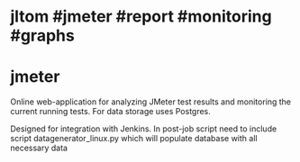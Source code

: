 # jltom #jmeter #report #monitoring #graphs
# jmeter
Online web-application for analyzing JMeter test results and monitoring the current running tests.
For data storage uses Postgres.

Designed for integration with Jenkins. In post-job script need to include script datagenerator_linux.py which will populate database with all necessary data

